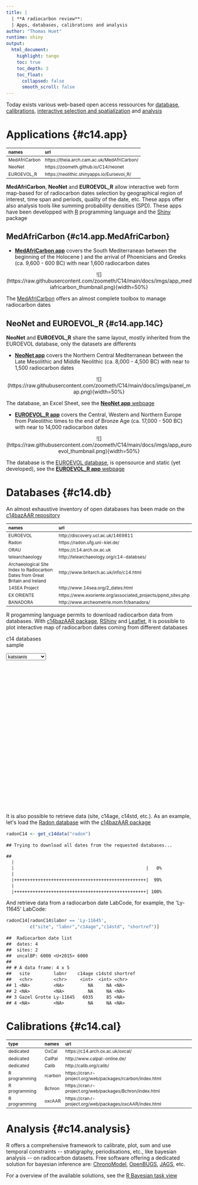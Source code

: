 ```yaml
---
title: | 
  | **A radiocarbon review**: 
  | Apps, databases, calibrations and analysis
author: "Thomas Huet"
runtime: shiny
output: 
  html_document:
    highlight: tango
    toc: true
    toc_depth: 3
    toc_float:
      collapsed: false
      smooth_scroll: false
---
```




Today exists various web-based open access ressources for [database](#c14.db), [calibrations](#c14.cal),  [interactive selection and spatialization](#c14.app) and [analysis](#c14.analysis) 

# Applications {#c14.app}


<table class="table" style="font-size: 12px; width: auto !important; margin-left: auto; margin-right: auto;">
 <thead>
  <tr>
   <th style="text-align:left;"> names </th>
   <th style="text-align:left;"> url </th>
  </tr>
 </thead>
<tbody>
  <tr>
   <td style="text-align:left;"> MedAfriCarbon </td>
   <td style="text-align:left;"> https://theia.arch.cam.ac.uk/MedAfriCarbon/ </td>
  </tr>
  <tr>
   <td style="text-align:left;"> NeoNet </td>
   <td style="text-align:left;"> https://zoometh.github.io/C14/neonet </td>
  </tr>
  <tr>
   <td style="text-align:left;"> EUROEVOL_R </td>
   <td style="text-align:left;"> https://neolithic.shinyapps.io/Euroevol_R/ </td>
  </tr>
</tbody>
</table>

**MedAfriCarbon**, **NeoNet** and **EUROEVOL_R** allow interactive web form map-based for  of radiocarbon dates selection by geographical region of interest, time span and periods, quality of the date, etc. These apps offer also analysis tools like summing probability densities (SPD). 
These apps have been developped with [R](https://www.r-project.org/) programming language and the [Shiny](https://shiny.rstudio.com/) package

## MedAfriCarbon {#c14.app.MedAfriCarbon}

* **[MedAfriCarbon app](https://theia.arch.cam.ac.uk/MedAfriCarbon/)** covers the South Mediterranean between the beginning of the Holocene ) and the arrival of Phoenicians and Greeks (ca. 9,600 - 600 BC) with near 1,600 radiocarbon dates

<p style="text-align: center;">
![](https://raw.githubusercontent.com/zoometh/C14/main/docs/imgs/app_mediafricarbon_thumbnail.png){width=50%}
</p>

The [MedAfriCarbon](https://theia.arch.cam.ac.uk/MedAfriCarbon/) offers an almost complete toolbox to manage radiocarbon dates


## NeoNet and EUROEVOL_R {#c14.app.14C}

**NeoNet** and **EUROEVOL_R** share the same layout, mostly inherited from the EUROEVOL database, only the datasets are differents

* **[NeoNet app](https://neolithic.shinyapps.io/NeoNet/)** covers the Northern Central Mediterranean between the Late Mesolithic and Middle Neolithic (ca. 8,000 - 4,500 BC) with near to 1,500 radiocarbon dates  

<p style="text-align: center;">
![](https://raw.githubusercontent.com/zoometh/C14/main/docs/imgs/panel_map.png){width=50%}
</p>

The database, an Excel Sheet, see the [**NeoNet app** webpage](https://zoometh.github.io/C14/neonet/#app)

* **[EUROEVOL_R app](https://neolithic.shinyapps.io/Euroevol_R/)** covers the Central, Western and Northern Europe from Paleolithic times to the end of Bronze Age (ca. 17,000 - 500 BC) with near to 14,000 radiocarbon dates  

<p style="text-align: center;"> ![](https://raw.githubusercontent.com/zoometh/C14/main/docs/imgs/app_euroevol_thumbnail.png){width=50%}
</p>

The database is the [EUROEVOL database](http://discovery.ucl.ac.uk/1469811/), is opensource and static (yet developed), see the [**EUROEVOL_R app** webpage](https://zoometh.github.io/C14/euroevol)

# Databases {#c14.db}

An almost exhaustive inventory of open databases has been made on the [c14bazAAR repository](https://github.com/ropensci/c14bazAAR#databases)

<table class="table" style="font-size: 12px; width: auto !important; margin-left: auto; margin-right: auto;">
 <thead>
  <tr>
   <th style="text-align:left;"> names </th>
   <th style="text-align:left;"> url </th>
  </tr>
 </thead>
<tbody>
  <tr>
   <td style="text-align:left;"> EUROEVOL </td>
   <td style="text-align:left;"> http://discovery.ucl.ac.uk/1469811 </td>
  </tr>
  <tr>
   <td style="text-align:left;"> Radon </td>
   <td style="text-align:left;"> https://radon.ufg.uni-kiel.de/ </td>
  </tr>
  <tr>
   <td style="text-align:left;"> ORAU </td>
   <td style="text-align:left;"> https://c14.arch.ox.ac.uk </td>
  </tr>
  <tr>
   <td style="text-align:left;"> telearchaeology </td>
   <td style="text-align:left;"> http://telearchaeology.org/c14-databses/ </td>
  </tr>
  <tr>
   <td style="text-align:left;"> Archaeological Site Index to Radiocarbon Dates from Great Britain and Ireland </td>
   <td style="text-align:left;"> http://www.britarch.ac.uk/info/c14.html </td>
  </tr>
  <tr>
   <td style="text-align:left;"> 14SEA Project </td>
   <td style="text-align:left;"> http://www.14sea.org/2_dates.html </td>
  </tr>
  <tr>
   <td style="text-align:left;"> EX ORIENTE </td>
   <td style="text-align:left;"> https://www.exoriente.org/associated_projects/ppnd_sites.php </td>
  </tr>
  <tr>
   <td style="text-align:left;"> BANADORA </td>
   <td style="text-align:left;"> http://www.archeometrie.mom.fr/banadora/ </td>
  </tr>
</tbody>
</table>

R progamming language permits to download radiocarbon data from databases. With [c14bazAAR package](https://github.com/ropensci/c14bazAAR),  [RShiny](https://shiny.rstudio.com/) and [Leaflet](https://rstudio.github.io/leaflet/), it is possible to plot interactive map of radiocarbon dates coming from different databases 

<!--html_preserve--><div class="form-group shiny-input-container" style="width: 25%;">
<label class="control-label" for="c14.db">c14 databases sample</label>
<div>
<select id="c14.db"><option value="emedyd">emedyd</option>
<option value="eubar">eubar</option>
<option value="euroevol">euroevol</option>
<option value="context">context</option>
<option value="katsianis" selected>katsianis</option>
<option value="medafricarbon">medafricarbon</option>
<option value="radon">radon</option></select>
<script type="application/json" data-for="c14.db" data-nonempty="">{}</script>
</div>
</div><!--/html_preserve-->

<!--html_preserve--><div id="outb6cdb8344d8abba8" style="width:100%; height:400px; " class="leaflet html-widget html-widget-output"></div><!--/html_preserve-->

It is also possible to retrieve data (site, c14age, c14std, etc.). As an example, let's load the [Radon database](https://radon.ufg.uni-kiel.de/","https://c14.arch.ox.ac.uk) with the [c14bazAAR package](https://github.com/ropensci/c14bazAAR)


```r
radonC14 <- get_c14data("radon")
```

```
## Trying to download all dates from the requested databases...
```

```
## 
  |                                                        
  |                                                  |   0%
  |                                                        
  |++++++++++++++++++++++++++++++++++++++++++++++++++|  99%
  |                                                        
  |++++++++++++++++++++++++++++++++++++++++++++++++++| 100%
```

And retrieve data from a radiocarbon date LabCode, for example, the 'Ly-11645' LabCode: 


```r
radonC14[radonC14$labnr == 'Ly-11645',
         c("site", "labnr","c14age","c14std", "shortref")]
```

```
## 	Radiocarbon date list
## 	dates: 4
## 	sites: 2
## 	uncalBP: 6000 <U+2015> 6000 
## 
## # A data frame: 4 x 5
##   site         labnr    c14age c14std shortref
##   <chr>        <chr>     <int>  <int> <chr>   
## 1 <NA>         <NA>         NA     NA <NA>    
## 2 <NA>         <NA>         NA     NA <NA>    
## 3 Gazel Grotte Ly-11645   6035     85 <NA>    
## 4 <NA>         <NA>         NA     NA <NA>
```

# Calibrations {#c14.cal}

<table class="table" style="font-size: 12px; width: auto !important; margin-left: auto; margin-right: auto;">
 <thead>
  <tr>
   <th style="text-align:left;"> type </th>
   <th style="text-align:left;"> names </th>
   <th style="text-align:left;"> url </th>
  </tr>
 </thead>
<tbody>
  <tr>
   <td style="text-align:left;"> dedicated </td>
   <td style="text-align:left;"> OxCal </td>
   <td style="text-align:left;"> https://c14.arch.ox.ac.uk/oxcal/ </td>
  </tr>
  <tr>
   <td style="text-align:left;"> dedicated </td>
   <td style="text-align:left;"> CalPal </td>
   <td style="text-align:left;"> http://www.calpal-online.de/ </td>
  </tr>
  <tr>
   <td style="text-align:left;"> dedicated </td>
   <td style="text-align:left;"> Calib </td>
   <td style="text-align:left;"> http://calib.org/calib/ </td>
  </tr>
  <tr>
   <td style="text-align:left;"> R programming </td>
   <td style="text-align:left;"> rcarbon </td>
   <td style="text-align:left;"> https://cran.r-project.org/web/packages/rcarbon/index.html </td>
  </tr>
  <tr>
   <td style="text-align:left;"> R programming </td>
   <td style="text-align:left;"> Bchron </td>
   <td style="text-align:left;"> https://cran.r-project.org/web/packages/Bchron/index.html </td>
  </tr>
  <tr>
   <td style="text-align:left;"> R programming </td>
   <td style="text-align:left;"> oxcAAR </td>
   <td style="text-align:left;"> https://cran.r-project.org/web/packages/oxcAAR/index.html </td>
  </tr>
</tbody>
</table>

# Analysis {#c14.analysis}

R offers a comprehensive framework to calibrate, plot, sum and use temporal constraints -- stratigraphy, periodisations, etc., like bayesian analysis -- on radiocarbon datasets. 
Free software offering a dedicated solution for bayesian inference are: [ChronoModel](https://chronomodel.com/), [OpenBUGS](http://www.openbugs.net/w/FrontPage), [JAGS](http://mcmc-jags.sourceforge.net/), etc.

For a overview of the available solutions, see the [R Bayesian task view](https://cran.r-project.org/web/views/Bayesian.html)



